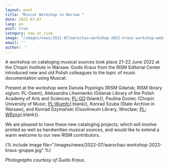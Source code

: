 ```yaml
---
layout: post
title: "Muscat Workshop in Warsaw "
date: 2022-07-07
lang: en
post: true
category: new_at_rism
image: "/images/news/2022-07/warschau-workshop-2022-kraus-workshop-website.jpg"
email: ''
author: ''
---
```


A workshop on cataloging musical sources took place 21–22 June 2022 at the Chopin Institute in Warsaw. Guido Kraus from the RISM Editorial Center introduced new and old Polish colleagues to the topic of music documentation using Muscat.  

Present at the workshop were Danuta Popinigis (RISM Gdańsk; RISM library siglum: PL-Osem), Aleksandra Litwinienko (Gdansk Library of the Polish Academy of Arts and Sciences; [PL-GD](https://opac.rism.info/search?View=rism&siglum=PL-GD):{blank}), Paulina Doniec (Chopin University of Music; [PL-Wumfc](https://opac.rism.info/search?View=rism&siglum=PL-Wumfc){:blank}), Konrad Szuba (State Archive in Warsaw), and Konrad Szymański (Ossolineum Library, Wrocław; [PL-WRzno](https://opac.rism.info/search?View=rism&siglum=PL-WRzno){:blank}).  

We are pleased to have these new cataloging projects, which will involve printed as well as handwritten musical sources, and would like to extend a warm welcome to our new RISM contributors.   

{% include image file="/images/news/2022-07/warschau-workshop-2022-kraus-gruppe.jpg" %}  

_Photographs courtesy of Guido Kraus._
